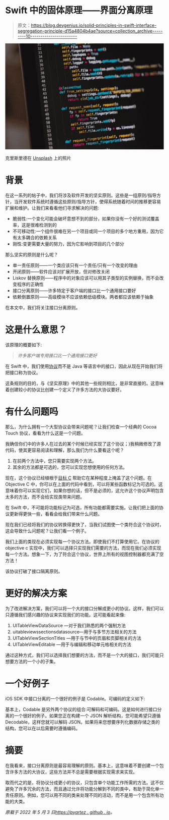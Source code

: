 # Swift 中的固体原理——界面分离原理

> 原文：<https://blog.devgenius.io/solid-principles-in-swift-interface-segregation-principle-d15a4804b4ae?source=collection_archive---------10----------------------->

![](img/f0edd07fafdd279795e302625129db26.png)

克里斯里德在 [Unsplash](https://unsplash.com?utm_source=medium&utm_medium=referral) 上的照片

# 背景

在这一系列的帖子中，我们将涉及软件开发的坚实原则。这些是一组原则/指导方针，当开发软件系统时遵循这些原则/指导方针，使得系统随着时间的推移更容易扩展和维护。让我们来看看他们寻求解决的问题:

*   脆弱性:一个变化可能会破坏意想不到的部分，如果你没有一个好的测试覆盖率，这是很难检测到的
*   不可移动性:一个组件很难在另一个项目或同一个项目的多个地方重用，因为它有太多耦合的依赖关系
*   刚性:变更需要大量的努力，因为它影响到项目的几个部分

那么坚实的原则是什么呢？

*   单一责任原则——一个类应该只有一个责任/只有一个改变的理由
*   开闭原则——软件应该对扩展开放，但对修改关闭
*   Liskov 替换原则——程序中的对象应该可以用其子类型的实例替换，而不会改变程序的正确性
*   接口分离原则——许多特定于客户端的接口比一个通用接口要好
*   依赖倒置原则——高级模块不应该依赖低级模块。两者都应该依赖于抽象

在本文中，我们将关注接口分离原则。

# 这是什么意思？

该原理的概要如下:

> *许多客户端专用接口比一个通用接口更好*

在 Swift 中，我们使用[协议](https://docs.swift.org/swift-book/LanguageGuide/Protocols.html)而不是 Java 等语言中的接口，因此从现在开始我们将把接口称为协议。

这条规则的目的，与《坚实原理》中的其他一些规则相比，是非常直接的。这意味着创建较小的协议比创建一个定义了许多方法的大协议要好。

# 有什么问题吗

那么，为什么拥有一个大型协议会带来问题呢？让我们检查一个经典的 Cocoa Touch 协议，看看为什么这是一个问题。

我确信你们中的许多人在过去的某个时候已经实现了这个协议；)我稍微修改了源代码，使其更容易阅读和理解，那么我们为什么要看这个呢？

1.  在前两个方法中，您只需要实现两个方法。
2.  其余的方法都是可选的，您可以实现您想使用的任何方法。

现在，这个协议已经植根于[目标 C](https://developer.apple.com/library/archive/documentation/Cocoa/Conceptual/ProgrammingWithObjectiveC/Introduction/Introduction.html) 帮助它在某种程度上掩盖了这个问题。在 Objective C 中，你可以在上面的代码中看到，可以将某些函数标记为可选的。这意味着你可以实现它们，如果你想的话，但不是必须的，这允许这个协议声明包含太多的方法，而不会给实现类带来问题。

在 Swift 中，不可能将功能标记为可选，所有功能都需要实施。让我们把上面的协议更新得更快一些，看看会给我们带来什么问题。

现在我们已经将我们的协议转换得更快了，当我们试图使一个类符合这个协议时，这会导致什么问题呢？让我们看一个例子。

我们上面的类现在必须实现每一个协议方法。即使我们不打算使用它。在协议的 objective c 实现中，我们可以选择只实现我们需要的方法，而现在我们必须实现每一个方法。想象一下，为了符合这个协议，世界上所有的视图控制器都充满了空方法！

该协议打破了接口隔离原则。

# 更好的解决方案

为了改进解决方案，我们可以将一个大的接口分解成更小的协议。这样，我们可以只遵循我们感兴趣的协议来实现我们的功能。这可能看起来像:

1.  UITableViewDataSource —对于我们熟悉的两个强制方法
2.  uitableviewssectionsdatasource—用于与多节方法相关的方法
3.  UITableViewSectionTitles —用于与节中的页眉和页脚相关的方法
4.  UITableViewEditable —用于与编辑和移动单元格相关的方法

通过这种方式，我们可以选择我们想要的方法，而不是一个大的接口，我们可能只想要方法的一个小的子集。

# 一个好例子

iOS SDK 中接口分离的一个很好的例子是 Codable。可编码的定义如下:

基本上，Codable 是另外两个协议的组合:可解码和可编码。这是如何进行接口分离的一个很好的例子。如果您正在构建一个 JSON 解析结构，您可能希望只遵循 Decodable，这样您就可以解码 JSON。如果将来您想要序列化数据存储之类的结构，您可以在以后需要时遵循编码。

# 摘要

在我看来，接口分离原则是最容易理解的原则。基本上，这意味着不要创建一个包含许多方法的大协议，这些方法并不总是需要根据实现需求来实现。

取而代之的是，将协议分成更小的协议，只包含单个功能工作所需的方法。这不仅避免了许多冗余的方法，而且通过允许将功能分解到不同的类中，有助于简化单一责任原则。例如，您可以用不同的类来处理不同的活动，而不是用一个包含所有功能的大类。

*原载于 2022 年 5 月 3 日*[*https://pyartez . github . io*](https://pyartez.github.io/architecture/solid-principles-in-swift-interface-segragation-principle.html)*。*